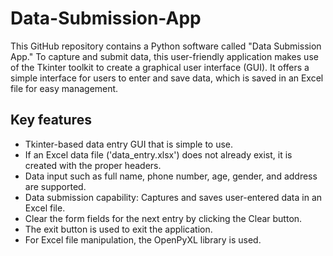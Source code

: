 # Data-Submission-App
This GitHub repository contains a Python software called "Data Submission App." To capture and submit data, this user-friendly application makes use of the Tkinter toolkit to create a graphical user interface (GUI). It offers a simple interface for users to enter and save data, which is saved in an Excel file for easy management.

## Key features
- Tkinter-based data entry GUI that is simple to use.
- If an Excel data file ('data_entry.xlsx') does not already exist, it is created with the proper headers.
- Data input such as full name, phone number, age, gender, and address are supported.
- Data submission capability: Captures and saves user-entered data in an Excel file.
- Clear the form fields for the next entry by clicking the Clear button.
- The exit button is used to exit the application.
- For Excel file manipulation, the OpenPyXL library is used.
